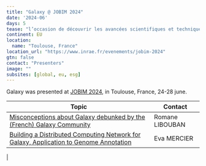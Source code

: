 ```yaml
---
title: "Galaxy @ JOBIM 2024"
date: '2024-06'
days: 5
tease: "l’occasion de découvrir les avancées scientifiques et techniques en analyse, comparaison et exploitation des données biologiques"
continent: EU
location:
  name: "Toulouse, France"
location_url: "https://www.inrae.fr/evenements/jobim-2024"
gtn: false
contact: "Presenters"
image: ""
subsites: [global, eu, esg]
---
```


Galaxy was presented at [JOBIM 2024](https://www.inrae.fr/evenements/jobim-2024), in Toulouse, France, 24-28 june.

| Topic | Contact |
| ---- | ---- |
| [Misconceptions about Galaxy debunked by the (French) Galaxy Community](https://hal.science/hal-04694551v1) | Romane LIBOUBAN |
| [Building a Distributed Computing Network for Galaxy, Application to Genome Annotation](https://hal.science/hal-04694519/) | Eva MERCIER |
|